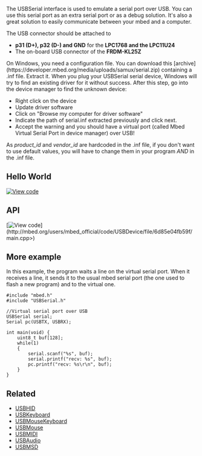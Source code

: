 The USBSerial interface is used to emulate a serial port over USB. You can use this serial port as an extra serial port or as a debug solution. It's also a great solution to easily communicate between your mbed and a computer.

The USB connector should be attached to 

  * **p31 (D+), p32 (D-) and GND** for the **LPC1768 and the LPC11U24**
  * The on-board USB connector of the **FRDM-KL25Z**

<div "driver="" class="alert-box warning" on="" required="" windows!"=""> On Windows, you need a configuration file. You can download this [archive](https://developer.mbed.org/media/uploads/samux/serial.zip) containing a .inf file. Extract it.   
When you plug your USBSerial serial device, Windows will try to find an existing driver for it without success. After this step, go into the device manager to find the unknown device:

  * Right click on the device
  * Update driver software
  * Click on "Browse my computer for driver software"
  * Indicate the path of serial.inf extracted previously and click next.
  * Accept the warning and you should have a virtual port (called Mbed Virtual Serial Port in device manager) over USB!   
  


As _product_id_ and _vendor_id_ are hardcoded in the .inf file, if you don't want to use default values, you will have to change them in your program _AND_ in the .inf file.

</div>

## Hello World

[![View code](https://www.mbed.com/embed/?url=https://developer.mbed.org/users/samux/code/USBSerial_HelloWorld/)](https://developer.mbed.org/users/samux/code/USBSerial_HelloWorld/file/tip/main.cpp) 

## API

[![View code](https://www.mbed.com/embed/?url=<http://mbed.org/users/mbed_official/code/USBDevice/)](http://mbed.org/users/mbed_official/code/USBDevice/file/6d85e04fb59f/main.cpp>) 

## More example

In this example, the program waits a line on the virtual serial port. When it receives a line, it sends it to the usual mbed serial port (the one used to flash a new program) and to the virtual one.

```
#include "mbed.h"
#include "USBSerial.h"

//Virtual serial port over USB
USBSerial serial;
Serial pc(USBTX, USBRX);

int main(void) {
    uint8_t buf[128];
    while(1)
    {
        serial.scanf("%s", buf);
        serial.printf("recv: %s", buf);
        pc.printf("recv: %s\r\n", buf);
    }
}
```

## Related

  * [USBHID](USBHID)
  * [USBKeyboard](USBKeyboard)
  * [USBMouseKeyboard](USBMouseKeyboard)
  * [USBMouse](USBMouse)
  * [USBMIDI](USBMIDI)
  * [USBAudio](USBAudio)
  * [USBMSD](USBMSD)
